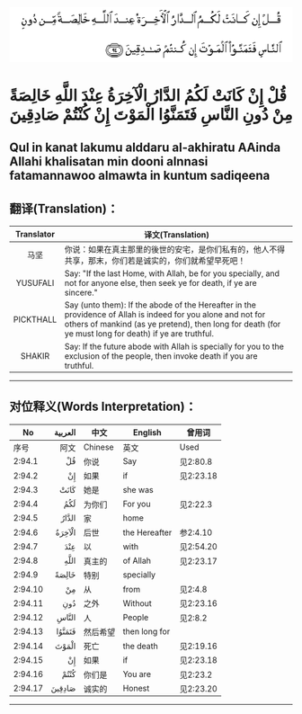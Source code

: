 ![002:094](images/002_094.gif)

#  قُلْ إِنْ كَانَتْ لَكُمُ الدَّارُ الْآخِرَةُ عِنْدَ اللَّهِ خَالِصَةً مِنْ دُونِ النَّاسِ فَتَمَنَّوُا الْمَوْتَ إِنْ كُنْتُمْ صَادِقِينَ 

## Qul in kanat lakumu alddaru al-akhiratu AAinda Allahi khalisatan min dooni alnnasi fatamannawoo almawta in kuntum sadiqeena

## 翻译(Translation)：

| Translator | 译文(Translation)                                            |
| :--------: | ------------------------------------------------------------ |
|    马坚    | 你说：如果在真主那里的後世的安宅，是你们私有的，他人不得共享，那末，你们若是诚实的，你们就希望早死吧！ |
|  YUSUFALI  | Say: "If the last Home, with Allah, be for you specially, and not for anyone else, then seek ye for death, if ye are sincere." |
| PICKTHALL  | Say (unto them): If the abode of the Hereafter in the providence of Allah is indeed for you alone and not for others of mankind (as ye pretend), then long for death (for ye must long for death) if ye are truthful. |
|   SHAKIR   | Say: If the future abode with Allah is specially for you to the exclusion of the people, then invoke death if you are truthful. |

---

## 对位释义(Words Interpretation)：

| No      | العربية | 中文     | English       | 曾用词    |
| ------- | ------: | -------- | ------------- | --------- |
| 序号    |    阿文 | Chinese  | 英文          | Used      |
| 2:94.1  |      قُلْ | 你说     | Say           | 见2:80.8  |
| 2:94.2  |      إِنْ | 如果     | if            | 见2:23.18 |
| 2:94.3  |    كَانَتْ | 她是     | she was       |           |
| 2:94.4  |     لَكُمُ | 为你们   | For you       | 见2:22.3  |
| 2:94.5  |   الدَّارُ | 家       | home          |           |
| 2:94.6  |  الْآخِرَةُ | 后世     | the Hereafter | 参2:4.10  |
| 2:94.7  |     عِنْدَ | 以       | with          | 见2:54.20 |
| 2:94.8  |    اللَّهِ | 真主的   | of Allah      | 见2:23.17 |
| 2:94.9  |   خَالِصَةً | 特别     | specially     |           |
| 2:94.10 |      مِنْ | 从       | from          | 见2:4.8   |
| 2:94.11 |     دُونِ | 之外     | Without       | 见2:23.16 |
| 2:94.12 |   النَّاسِ | 人       | People        | 见2:8.2   |
| 2:94.13 |  فَتَمَنَّوُا | 然后希望 | then long for |           |
| 2:94.14 |   الْمَوْتَ | 死亡     | the death     | 见2:19.16 |
| 2:94.15 |      إِنْ | 如果     | if            | 见2:23.18 |
| 2:94.16 |    كُنْتُمْ | 你们是   | You are       | 见2:23.2  |
| 2:94.17 |  صَادِقِينَ | 诚实的   | Honest        | 见2:23.20 |

---
